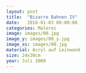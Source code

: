 ```yaml
---
layout: post
title:  "Bizarre Bahnen IV"
date:   2016-01-03 00:00:00
categories: Malerei
image: images/00.jpg
image_y: images/00_y.jpg
image_xs: images/00.jpg
material: Acryl auf Leinwand
size: 24x30cm
year: Juli 2009
---
```

